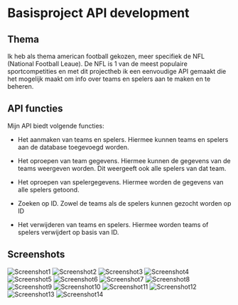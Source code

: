 # Basisproject API development

## Thema

Ik heb als thema american football gekozen, meer specifiek de NFL (National Football Leaue).
De NFL is 1 van de meest populaire sportcompetities en met dit projectheb ik een eenvoudige API gemaakt die het mogelijk maakt om info over teams en spelers aan te maken en te beheren.

## API functies

Mijn API biedt volgende functies:

* Het aanmaken van teams en spelers. Hiermee kunnen teams en spelers aan de database toegevoegd worden.

* Het oproepen van team gegevens. Hiermee kunnen de gegevens van de teams weergeven worden. Dit weergeeft ook alle spelers van dat team.

* Het oproepen van spelergegevens. Hiermee worden de gegevens van alle spelers getoond.

* Zoeken op ID. Zowel de teams als de spelers kunnen gezocht worden op ID

* Het verwijderen van teams en spelers. Hiermee worden teams of spelers verwijdert op basis van ID.


## Screenshots

![Screenshot1](https://github.com/woutersb95/API-project/assets/113921186/80ac2f5d-7fd9-49d5-8bd7-b55ca222eeb2)
![Screenshot2](https://github.com/woutersb95/API-project/assets/113921186/275a31d4-2136-4751-96ef-7b3ddec1b34e)
![Screenshot3](https://github.com/woutersb95/API-project/assets/113921186/ce14a8c4-fd37-4115-b199-2855191fb21b)
![Screenshot4](https://github.com/woutersb95/API-project/assets/113921186/c2fd974b-ebd0-4c52-84c0-7015a4efe9b1)
![Screenshot5](https://github.com/woutersb95/API-project/assets/113921186/d9336fb8-002c-4079-93cd-1789edabc001)
![Screenshot6](https://github.com/woutersb95/API-project/assets/113921186/e5dddcab-f774-49e2-89be-f92ca2b889ba)
![Screenshot7](https://github.com/woutersb95/API-project/assets/113921186/99857a7d-26f2-46a7-beeb-1abf25f4a3fd)
![Screenshot8](https://github.com/woutersb95/API-project/assets/113921186/8f65ca94-9e7c-43d6-bbb3-3cdccb844b08)
![Screenshot9](https://github.com/woutersb95/API-project/assets/113921186/5766aeaf-9efb-4227-9779-2a3d2207ff9a)
![Screenshot10](https://github.com/woutersb95/API-project/assets/113921186/ee9a42bc-01b9-4679-8614-341a6b28be14)
![Screenshot11](https://github.com/woutersb95/API-project/assets/113921186/c9974b47-907b-4dc3-8e83-dd55f6ef9eb7)
![Screenshot12](https://github.com/woutersb95/API-project/assets/113921186/ab9495c1-20f7-4330-be75-6da14cefa60a)
![Screenshot13](https://github.com/woutersb95/API-project/assets/113921186/53f5ba9e-40a6-48ca-a6dc-f036290e6d75)
![Screenshot14](https://github.com/woutersb95/API-project/assets/113921186/5f7313eb-f5ed-44bd-9c6b-871973250c81)
